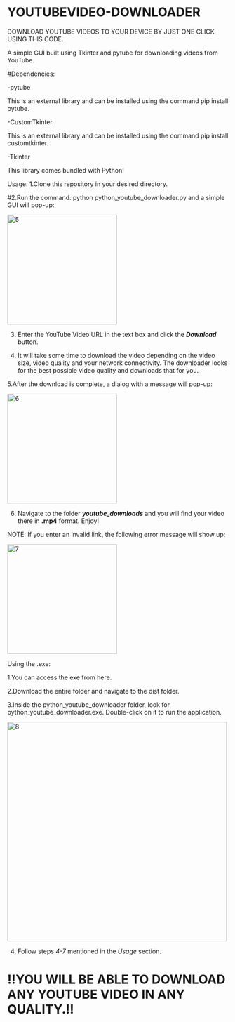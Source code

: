 # YOUTUBEVIDEO-DOWNLOADER
DOWNLOAD YOUTUBE VIDEOS TO YOUR DEVICE BY JUST ONE CLICK USING THIS CODE.

A simple GUI built using Tkinter and pytube for downloading videos from YouTube.

#Dependencies:

-pytube

This is an external library and can be installed using the command pip install pytube.

-CustomTkinter

This is an external library and can be installed using the command pip install customtkinter.

-Tkinter

This library comes bundled with Python! 



Usage:
1.Clone this repository in your desired directory.


#2.Run the command: python python_youtube_downloader.py and a simple GUI will pop-up:




<img width="250" alt="5" src="https://github.com/gargshashwat987/YOUTUBEVIDEO-DOWNLOADER/assets/124812421/f26f18a1-3635-4094-8a73-281caf9347fe">




3. Enter the YouTube Video URL in the text box and click the ***Download*** button.

  
4. It will take some time to download the video depending on the video size, video quality and your network connectivity. The downloader looks for the best possible video quality and downloads that for you. 
 

5.After the download is complete, a dialog with a message will pop-up:



<img width="250" alt="6" src="https://github.com/gargshashwat987/YOUTUBEVIDEO-DOWNLOADER/assets/124812421/a88652d0-3326-48c3-b701-9705dc73d02b">




6. Navigate to the folder ***youtube_downloads*** and you will find your video there in **.mp4** format. Enjoy!

NOTE: If you enter an invalid link, the following error message will show up:



<img width="250" alt="7" src="https://github.com/gargshashwat987/YOUTUBEVIDEO-DOWNLOADER/assets/124812421/1df7d5ac-d20b-4d9c-9587-850c1174f870">



Using the .exe:

1.You can access the exe from here.

2.Download the entire folder and navigate to the dist folder.

3.Inside the python_youtube_downloader folder, look for python_youtube_downloader.exe. Double-click on it to run the application.



<img width="500" alt="8" src="https://github.com/gargshashwat987/YOUTUBEVIDEO-DOWNLOADER/assets/124812421/421b3340-75b0-42e8-a2e2-336d1fa17352">



4. Follow steps *4-7* mentioned in the *Usage* section.


# !!YOU WILL BE ABLE TO DOWNLOAD ANY YOUTUBE VIDEO IN ANY QUALITY.!! 
